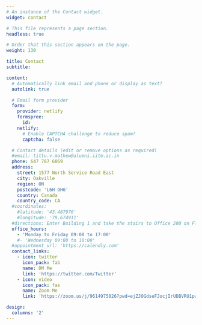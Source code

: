 ```yaml
---
# An instance of the Contact widget.
widget: contact

# This file represents a page section.
headless: true

# Order that this section appears on the page.
weight: 130

title: Contact
subtitle:

content:
  # Automatically link email and phone or display as text?
  autolink: true

  # Email form provider
  form:
    provider: netlify
    formspree:
      id:
    netlify:
      # Enable CAPTCHA challenge to reduce spam?
      captcha: false

  # Contact details (edit or remove options as required)
  #email: tittu.v.mathew@alumni.iitm.ac.in
  phone: 647 787 6069
  address:
    street: 1577 North Service Road East
    city: Oakville
    region: ON
    postcode: 'L6H OH6'
    country: Canada
    country_code: CA
  #coordinates:
    #latitude: '43.487976'  
    #longitude: '79.674911'
  #directions: Enter Building 1 and take the stairs to Office 200 on Floor 2
  office_hours:
    - 'Monday to Friday 09:00 to 17:00'
    #- 'Wednesday 09:00 to 10:00'
  #appointment_url: 'https://calendly.com'
  contact_links:
    - icon: twitter
      icon_pack: fab
      name: DM Me
      link: 'https://twitter.com/Twitter'
    - icon: video
      icon_pack: fas
      name: Zoom Me
      link: 'https://zoom.us/j/9614975026?pwd=ejZJOGdseFJocjIrUDBVRU1pa1FOQT09'

design:
  columns: '2'
---
```

